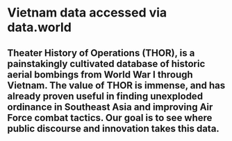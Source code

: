 # Vietnam data accessed via data.world

## Theater History of Operations (THOR), is a painstakingly cultivated database of historic aerial bombings from World War I through Vietnam. The value of THOR is immense, and has already proven useful in finding unexploded ordinance in Southeast Asia and improving Air Force combat tactics. Our goal is to see where public discourse and innovation takes this data.

